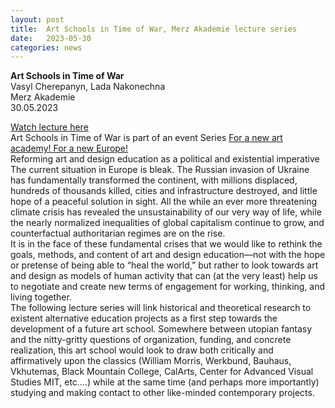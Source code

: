 ```yaml
---
layout: post
title:  Art Schools in Time of War, Merz Akademie lecture series
date:   2023-05-30
categories: news
---
```


<section markdown="1" class="EN">

**Art Schools in Time of War** <br>
Vasyl Cherepanyn, Lada Nakonechna<br>
Merz Akademie<br>
30.05.2023

[Watch lecture here](https://vimeo.com/831854921/873a52331e)
<br>
Art Schools in Time of War is part of an event Series
[For a new art academy! For a new Europe!](https://www.merz-akademie.de/en/veranstaltungsreihen/for-a-new-europe/) <br>
Reforming art and design education as a political and existential imperative
<br>
The current situation in Europe is bleak. The Russian invasion of Ukraine has fundamentally transformed the continent, with millions displaced, hundreds of thousands killed, cities and infrastructure destroyed, and little hope of a peaceful solution in sight. All the while an ever more threatening climate crisis has revealed the unsustainability of our very way of life, while the nearly normalized inequalities of global capitalism continue to grow, and counterfactual authoritarian regimes are on the rise.
<br>
It is in the face of these fundamental crises that we would like to rethink the goals, methods, and content of art and design education—not with the hope or pretense of being able to “heal the world,” but rather to look towards art and design as models of human activity that can (at the very least) help us to negotiate and create new terms of engagement for working, thinking, and living together.
<br>
The following lecture series will link historical and theoretical research to existent alternative education projects as a first step towards the development of a future art school. Somewhere between utopian fantasy and the nitty-gritty questions of organization, funding, and concrete realization, this art school would look to draw both critically and affirmatively upon the classics (William Morris, Werkbund, Bauhaus, Vkhutemas, Black Mountain College, CalArts, Center for Advanced Visual Studies MIT, etc.…) while at the same time (and perhaps more importantly) studying and making contact to other like-minded contemporary projects. 

</section>

<section markdown="1" class="UKR">

</section>
